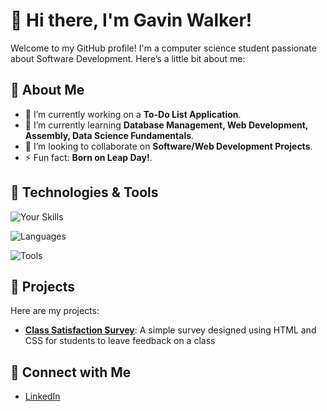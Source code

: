 # 👋 Hi there, I'm Gavin Walker!

Welcome to my GitHub profile! I'm a computer science student passionate about Software Development. Here’s a little bit about me:

## 🚀 About Me

- 🔭 I’m currently working on a **To-Do List Application**.
- 🌱 I’m currently learning **Database Management, Web Development, Assembly, Data Science Fundamentals**.
- 👯 I’m looking to collaborate on **Software/Web Development Projects**.
- ⚡ Fun fact: **Born on Leap Day!**.

## 🔧 Technologies & Tools

![Your Skills](https://img.shields.io/badge/Skills-[Object%20Oriented%20Programming,%20Web%20Development,%20Systems%20and%20Networking,%20Agile,%20Blade%20Templates,%20DevOps]-blue?style=flat&logo=python&logoColor=white)

![Languages](https://img.shields.io/badge/Languages-[C++,%20Python,%20HTML,%20CSS,%20R]-green?style=flat&logo=python&logoColor=white)

![Tools](https://img.shields.io/badge/Tools-[Laravel%20Livewire,%20VS%20Code,%20RStudio,%20PyCharm]-orange?style=flat&logo=python&logoColor=white)

## 🌟 Projects

Here are my projects:

- [**Class Satisfaction Survey**](https://github.com/gavinwalker04/Class-Satisfaction-Survey): A simple survey designed using HTML and CSS for students to leave feedback on a class

## 🤝 Connect with Me

- [LinkedIn](https://www.linkedin.com/in/gw04/)

<!---
gavinwalker04/gavinwalker04 is a ✨ special ✨ repository because its `README.md` (this file) appears on your GitHub profile.
You can click the Preview link to take a look at your changes.
--->
